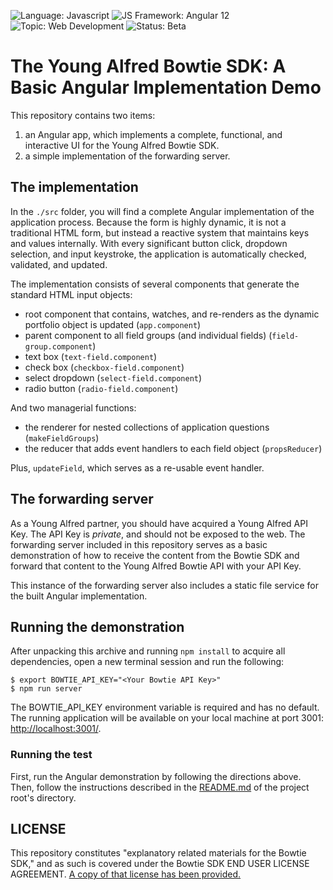 ![Language: Javascript](https://img.shields.io/badge/language-Javascript-green.svg)
![JS Framework: Angular 12](https://img.shields.io/npm/v/@angular/core.svg?logo=npm&logoColor=fff&label=NPM+package&color=dd0330)
![Topic: Web Development](https://img.shields.io/badge/topic-Web_Development-green.svg)
![Status: Beta](https://img.shields.io/badge/status-Beta-yellow.svg)

# The Young Alfred Bowtie SDK: A Basic Angular Implementation Demo

This repository contains two items:
1. an Angular app, which implements a complete, functional, and interactive UI for the Young Alfred Bowtie SDK.
2. a simple implementation of the forwarding server.

## The implementation

In the `./src` folder, you will find a complete Angular implementation of the
application process. Because the form is highly dynamic, it is not a
traditional HTML form, but instead a reactive system that maintains keys
and values internally. With every significant button click, dropdown selection, and input keystroke,
the application is automatically checked, validated, and updated.

The implementation consists of several components that generate the standard
HTML input objects:

- root component that contains, watches, and re-renders as the dynamic portfolio object is updated (`app.component`)
- parent component to all field groups (and individual fields) (`field-group.component`)
- text box (`text-field.component`)
- check box (`checkbox-field.component`)
- select dropdown (`select-field.component`)
- radio button (`radio-field.component`)

And two managerial functions:

- the renderer for nested collections of application questions (`makeFieldGroups`)
- the reducer that adds event handlers to each field object (`propsReducer`)

Plus, `updateField`, which serves as a re-usable event handler.

## The forwarding server

As a Young Alfred partner, you should have acquired a Young Alfred
API Key. The API Key is *private*, and should not be exposed to the
web. The forwarding server included in this repository serves as a basic
demonstration of how to receive the content from the Bowtie SDK and
forward that content to the Young Alfred Bowtie API with your
API Key.

This instance of the forwarding server also includes a static file
service for the built Angular implementation.

## Running the demonstration

After unpacking this archive and running `npm install` to acquire all
dependencies, open a new terminal session and run the following:

``` shellsession
$ export BOWTIE_API_KEY="<Your Bowtie API Key>"
$ npm run server
```

The BOWTIE_API_KEY environment variable is required and has no default.
The running application will be available on your local machine at port
3001: [http://localhost:3001/](http://localhost:3001/).

### Running the test

First, run the Angular demonstration by following the directions above.
Then, follow the instructions described in the [README.md](../README.md#running-the-test) of the project root's directory.

## LICENSE

This repository constitutes "explanatory related materials for the
Bowtie SDK," and as such is covered under the Bowtie SDK END USER
LICENSE AGREEMENT. [A copy of that license has been provided.](./LICENSE.md)
